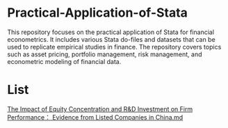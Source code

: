 # Practical-Application-of-Stata
This repository focuses on the practical application of Stata for financial econometrics. It includes various Stata do-files and datasets that can be used to replicate empirical studies in finance. The repository covers topics such as asset pricing, portfolio management, risk management, and econometric modeling of financial data. 
# List
[The Impact of Equity Concentration and R&D Investment on Firm Performance： Evidence from Listed Companies in China.md](https://github.com/Dylan-Z-Xin/Practical-Application-of-Stata/blob/main/The%20Impact%20of%20Equity%20Concentration%20and%20R%26D%20Investment%20on%20Firm%20Performance/The%20Impact%20of%20Equity%20Concentration%20and%20R%26D%20Investment%20on%20Firm%20Performance%EF%BC%9A%20Evidence%20from%20Listed%20Companies%20in%20China.md)
